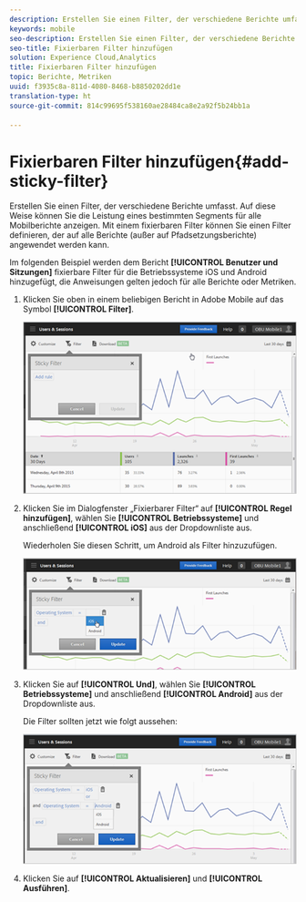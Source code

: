 ```yaml
---
description: Erstellen Sie einen Filter, der verschiedene Berichte umfasst. Auf diese Weise können Sie die Leistung eines bestimmten Segments für alle Mobilberichte anzeigen. Mit einem fixierbaren Filter können Sie einen Filter definieren, der auf alle Berichte (außer auf Pfadsetzungsberichte) angewendet werden kann.
keywords: mobile
seo-description: Erstellen Sie einen Filter, der verschiedene Berichte umfasst. Auf diese Weise können Sie die Leistung eines bestimmten Segments für alle Mobilberichte anzeigen. Mit einem fixierbaren Filter können Sie einen Filter definieren, der auf alle Berichte (außer auf Pfadsetzungsberichte) angewendet werden kann.
seo-title: Fixierbaren Filter hinzufügen
solution: Experience Cloud,Analytics
title: Fixierbaren Filter hinzufügen
topic: Berichte, Metriken
uuid: f3935c8a-811d-4080-8468-b8850202dd1e
translation-type: ht
source-git-commit: 814c99695f538160ae28484ca8e2a92f5b24bb1a

---
```



# Fixierbaren Filter hinzufügen{#add-sticky-filter}

Erstellen Sie einen Filter, der verschiedene Berichte umfasst. Auf diese Weise können Sie die Leistung eines bestimmten Segments für alle Mobilberichte anzeigen. Mit einem fixierbaren Filter können Sie einen Filter definieren, der auf alle Berichte (außer auf Pfadsetzungsberichte) angewendet werden kann.

Im folgenden Beispiel werden dem Bericht **[!UICONTROL Benutzer und Sitzungen]** fixierbare Filter für die Betriebssysteme iOS und Android hinzugefügt, die Anweisungen gelten jedoch für alle Berichte oder Metriken.

1. Klicken Sie oben in einem beliebigen Bericht in Adobe Mobile auf das Symbol **[!UICONTROL Filter]**.

   ![](assets/sticky-filters.png)

1. Klicken Sie im Dialogfenster „Fixierbarer Filter“ auf **[!UICONTROL Regel hinzufügen]**, wählen Sie **[!UICONTROL Betriebssysteme]** und anschließend **[!UICONTROL iOS]** aus der Dropdownliste aus.

   Wiederholen Sie diesen Schritt, um Android als Filter hinzuzufügen.

   ![](assets/sticky2.png)

1. Klicken Sie auf **[!UICONTROL Und]**, wählen Sie **[!UICONTROL Betriebssysteme]** und anschließend **[!UICONTROL Android]** aus der Dropdownliste aus.

   Die Filter sollten jetzt wie folgt aussehen:

   ![](assets/sticky3.png)

1. Klicken Sie auf **[!UICONTROL Aktualisieren]** und **[!UICONTROL Ausführen]**.
